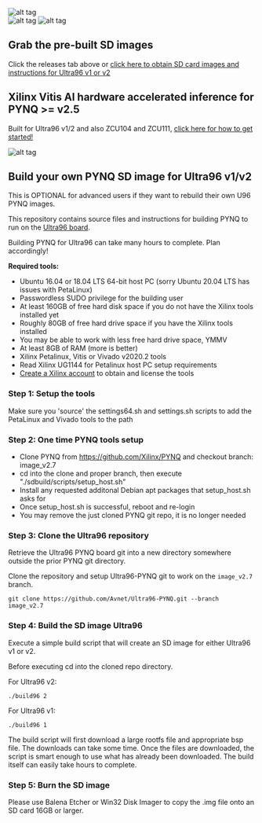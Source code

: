 ![alt tag](./ultra96-pynq.png)\
![alt tag](./ultra96_v2-pynq.png)
![alt tag](./software.png)

## Grab the pre-built SD images

Click the releases tab above or [click here to obtain SD card images and instructions for Ultra96 v1 or v2](https://github.com/Avnet/Ultra96-PYNQ/releases)

## Xilinx Vitis AI hardware accelerated inference for PYNQ >= v2.5

Built for Ultra96 v1/2 and also ZCU104 and ZCU111, [click here for how to get started!](https://www.hackster.io/wadulisi/easy-ai-with-python-and-pynq-dd4822)

![alt tag](./pynq-dpu.jpeg)

## Build your own PYNQ SD image for Ultra96 v1/v2

This is OPTIONAL for advanced users if they want to rebuild their own U96 PYNQ images.

This repository contains source files and instructions for building PYNQ to run on the [Ultra96 board](http://zedboard.org/product/ultra96-v2-development-board).

Building PYNQ for Ultra96 can take many hours to complete.  Plan accordingly!

**Required tools:**

* Ubuntu 16.04 or 18.04 LTS 64-bit host PC (sorry Ubuntu 20.04 LTS has issues with PetaLinux)
* Passwordless SUDO privilege for the building user
* At least 160GB of free hard disk space if you do not have the Xilinx tools installed yet
* Roughly 80GB of free hard drive space if you have the Xilinx tools installed
* You may be able to work with less free hard drive space, YMMV
* At least 8GB of RAM (more is better)
* Xilinx Petalinux, Vitis or Vivado v2020.2 tools
* Read Xilinx UG1144 for Petalinux host PC setup requirements
* [Create a Xilinx account](https://www.xilinx.com/registration/create-account.html) to obtain and license the tools

### Step 1: Setup the tools

Make sure you 'source' the settings64.sh and settings.sh scripts to add the PetaLinux and Vivado tools to the path 

### Step 2: One time PYNQ tools setup
* Clone PYNQ from https://github.com/Xilinx/PYNQ and checkout branch: image_v2.7
* cd into the clone and proper branch, then execute "./sdbuild/scripts/setup_host.sh"
* Install any requested additonal Debian apt packages that setup_host.sh asks for
* Once setup_host.sh is successful, reboot and re-login
* You may remove the just cloned PYNQ git repo, it is no longer needed

### Step 3: Clone the Ultra96 repository

Retrieve the Ultra96 PYNQ board git into a new directory somewhere outside the prior PYNQ git directory.

Clone the repository and setup Ultra96-PYNQ git to work on the `image_v2.7` branch.

```shell
git clone https://github.com/Avnet/Ultra96-PYNQ.git --branch image_v2.7
```

### Step 4: Build the SD image Ultra96

Execute a simple build script that will create an SD image for either Ultra96 v1 or v2.

Before executing cd into the cloned repo directory.

For Ultra96 v2:
```shell
./build96 2
```
For Ultra96 v1:
```shell
./build96 1
```

The build script will first download a large rootfs file and appropriate bsp file. The downloads can take some time.
Once the files are downloaded, the script is smart enough to use what has already been downloaded.  The build itself
can easily take hours to complete.

### Step 5: Burn the SD image

Please use Balena Etcher or Win32 Disk Imager to copy the .img file onto an SD card 16GB or larger.
